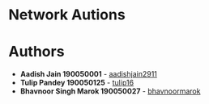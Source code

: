 # Network Autions



# Authors

* **Aadish Jain 190050001** - [aadishjain2911](https://github.com/aadishjain2911)
* **Tulip Pandey 190050125** - [tulip16](https://github.com/tulip16)
* **Bhavnoor Singh Marok 190050027** - [bhavnoormarok](https://github.com/bhavnoormarok)
